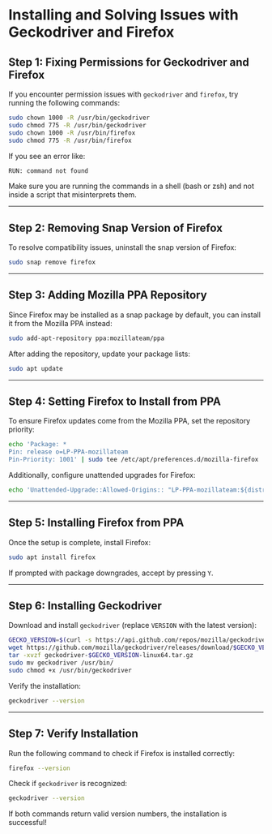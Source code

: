 # Installing and Solving Issues with Geckodriver and Firefox

## Step 1: Fixing Permissions for Geckodriver and Firefox

If you encounter permission issues with `geckodriver` and `firefox`, try running the following commands:

```sh
sudo chown 1000 -R /usr/bin/geckodriver
sudo chmod 775 -R /usr/bin/geckodriver
sudo chown 1000 -R /usr/bin/firefox
sudo chmod 775 -R /usr/bin/firefox
```

If you see an error like:
```sh
RUN: command not found
```
Make sure you are running the commands in a shell (bash or zsh) and not inside a script that misinterprets them.

---

## Step 2: Removing Snap Version of Firefox

To resolve compatibility issues, uninstall the snap version of Firefox:

```sh
sudo snap remove firefox
```

---

## Step 3: Adding Mozilla PPA Repository

Since Firefox may be installed as a snap package by default, you can install it from the Mozilla PPA instead:

```sh
sudo add-apt-repository ppa:mozillateam/ppa
```

After adding the repository, update your package lists:

```sh
sudo apt update
```

---

## Step 4: Setting Firefox to Install from PPA

To ensure Firefox updates come from the Mozilla PPA, set the repository priority:

```sh
echo 'Package: *
Pin: release o=LP-PPA-mozillateam
Pin-Priority: 1001' | sudo tee /etc/apt/preferences.d/mozilla-firefox
```

Additionally, configure unattended upgrades for Firefox:

```sh
echo 'Unattended-Upgrade::Allowed-Origins:: "LP-PPA-mozillateam:${distro_codename}";' | sudo tee /etc/apt/apt.conf.d/51unattended-upgrades-firefox
```

---

## Step 5: Installing Firefox from PPA

Once the setup is complete, install Firefox:

```sh
sudo apt install firefox
```

If prompted with package downgrades, accept by pressing `Y`.

---

## Step 6: Installing Geckodriver

Download and install `geckodriver` (replace `VERSION` with the latest version):

```sh
GECKO_VERSION=$(curl -s https://api.github.com/repos/mozilla/geckodriver/releases/latest | grep 'tag_name' | cut -d '"' -f 4)
wget https://github.com/mozilla/geckodriver/releases/download/$GECKO_VERSION/geckodriver-$GECKO_VERSION-linux64.tar.gz
tar -xvzf geckodriver-$GECKO_VERSION-linux64.tar.gz
sudo mv geckodriver /usr/bin/
sudo chmod +x /usr/bin/geckodriver
```

Verify the installation:

```sh
geckodriver --version
```

---

## Step 7: Verify Installation

Run the following command to check if Firefox is installed correctly:

```sh
firefox --version
```

Check if `geckodriver` is recognized:

```sh
geckodriver --version
```

If both commands return valid version numbers, the installation is successful!
